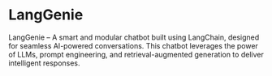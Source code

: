 # LangGenie
LangGenie – A smart and modular chatbot built using LangChain, designed for seamless AI-powered conversations. This chatbot leverages the power of LLMs, prompt engineering, and retrieval-augmented generation to deliver intelligent responses.
